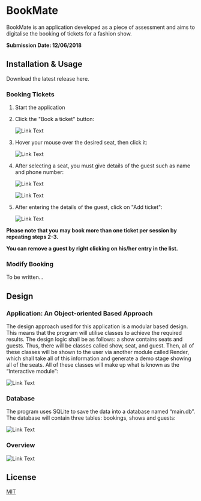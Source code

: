 # BookMate

BookMate is an application developed as a piece of assessment and aims to digitalise the booking of tickets for a fashion show.

**Submission Date: 12/06/2018**

## Installation & Usage

Download the latest release here.

### Booking Tickets

1. Start the application
2. Click the "Book a ticket" button:

	![Link Text](https://i.imgur.com/sNfRSzS.png)
  
3. Hover your mouse over the desired seat, then click it:

	![Link Text](https://i.imgur.com/cGmV9fo.png)
 
4. After selecting a seat, you must give details of the guest such as name and phone number:

	![Link Text](https://i.imgur.com/ttWH8L4.png)
  
	![Link Text](https://i.imgur.com/88JIgRu.png)
  
5. After entering the details of the guest, click on "Add ticket":

	![Link Text](https://i.imgur.com/EXzt5X2.png)

**Please note that you may book more than one ticket per session by repeating steps 2-3.**

**You can remove a guest by right clicking on his/her entry in the list.**
### Modify Booking

To be written...

## Design
### Application: An Object-oriented Based Approach

The design approach used for this application is a modular based design. 
This means that the program will utilise classes to achieve the required results. 
The design logic shall be as follows: a show contains seats and guests. Thus, there will be classes called show, seat, and guest. 
Then, all of these classes will be shown to the user via another module called Render, which shall take all of this information and generate a demo stage showing all of the seats.
All of these classes will make up what is known as the “Interactive module”:

 ![Link Text](https://i.imgur.com/2GWx81p.png)
 
 ### Database
 
 The program uses SQLite to save the data into a database named “main.db”.
 The database will contain three tables: bookings, shows and guests:
 
 
 ![Link Text](https://i.imgur.com/F3lXFW5.png)
 
 ### Overview
 
 ![Link Text](https://i.imgur.com/SvSIFQ2.png)

## License
[MIT](https://choosealicense.com/licenses/mit/)
